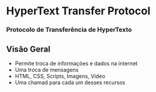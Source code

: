 # HyperText Transfer Protocol 
### Protocolo de Transferência de HyperTexto 

## Visão Geral 

- Permite troca de informações e dados na internet 
- Uma troca de mensagens 
- HTML, CSS, Scripts, Imagens, Video 
- Uma chamad para cada um desses recursos 
